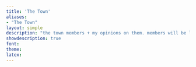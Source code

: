 ```yaml
---
title: 'The Town'
aliases:
- "The Town"
layout: simple
description: "the town members + my opinions on them. members will be listed in chronological order."
showdescription: true
font: 
theme: 
latex: 
---
```



